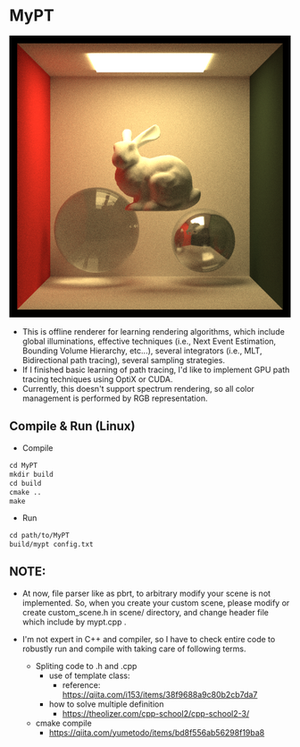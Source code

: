 # MyPT

![current_thumbnail](result/result.png)

- This is offline renderer for learning rendering algorithms, which include global illuminations, effective techniques (i.e., Next Event Estimation, Bounding Volume Hierarchy, etc...), several integrators (i.e., MLT, Bidirectional path tracing), several sampling strategies.
- If I finished basic learning of path tracing, I'd like to implement GPU path tracing techniques using OptiX or CUDA.
- Currently, this doesn't support spectrum rendering, so all color management is performed by RGB representation.

## Compile & Run (Linux)

- Compile 
```
cd MyPT
mkdir build 
cd build
cmake ..
make
```

- Run
```
cd path/to/MyPT
build/mypt config.txt
```

## NOTE: 
- At now, file parser like as pbrt, to arbitrary modify your scene is not implemented. So, when you create your custom scene, please modify or create custom_scene.h in scene/ directory, and change header file which include by mypt.cpp .

- I'm not expert in C++ and compiler, so I have to check entire code to robustly run and compile with taking care of following terms.
  - Spliting code to .h and .cpp
    - use of template class: 
      - reference: https://qiita.com/i153/items/38f9688a9c80b2cb7da7
    - how to solve multiple definition
      - https://theolizer.com/cpp-school2/cpp-school2-3/
  - cmake compile
    - https://qiita.com/yumetodo/items/bd8f556ab56298f19ba8